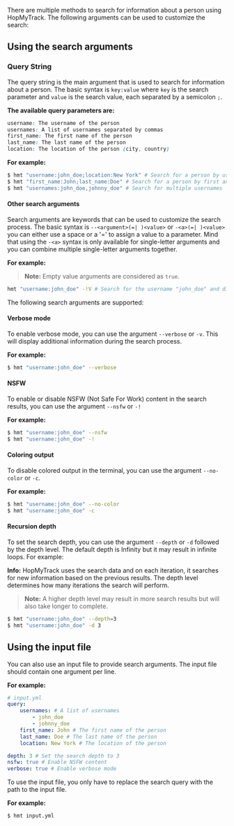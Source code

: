 There are multiple methods to search for information about a person using HopMyTrack. The following arguments can be used to customize the search:

## Using the search arguments

### Query String

The query string is the main argument that is used to search for information about a person.
The basic syntax is `key:value` where `key` is the search parameter and `value` is the search value, each separated by a semicolon `;`.

**The available query parameters are:**

```css
username: The username of the person
usernames: A list of usernames separated by commas
first_name: The first name of the person
last_name: The last name of the person
location: The location of the person (city, country)
```

**For example:**

```bash
$ hmt "username:john_doe;location:New York" # Search for a person by username and location
$ hmt "first_name:John;last_name:Doe" # Search for a person by first and last name
$ hmt "usernames:john_doe,johnny_doe" # Search for multiple usernames
```

#### Other search arguments

Search arguments are keywords that can be used to customize the search process.
The basic syntax is `--<argument>(=| )<value>` or `-<a>(=| )<value>` you can either use a space or a '=' to assign a value to a parameter. Mind that using the `-<a>` syntax is only available for single-letter arguments and you can combine multiple single-letter arguments together.

**For example:**

> **Note:** Empty value arguments are considered as `true`.

```bash
hmt "username:john_doe" -!V # Search for the username "john_doe" and disable NSFW content and enable verbose mode
```

The following search arguments are supported:

#### Verbose mode

To enable verbose mode, you can use the argument `--verbose` or `-v`. This will display additional information during the search process.

**For example:**

```bash
$ hmt "username:john_doe" --verbose
```

#### NSFW

To enable or disable NSFW (Not Safe For Work) content in the search results, you can use the argument `--nsfw` or `-!`

**For example:**

```bash
$ hmt "username:john_doe" --nsfw
$ hmt "username:john_doe" -!
```

#### Coloring output

To disable colored output in the terminal, you can use the argument `--no-color` or `-c`.

**For example:**

```bash
$ hmt "username:john_doe" --no-color
$ hmt "username:john_doe" -c
```

#### Recursion depth

To set the search depth, you can use the argument `--depth` or `-d` followed by the depth level. The default depth is Infinity but it may result in infinite loops. For example:

**Info:** HopMyTrack uses the search data and on each iteration, it searches for new information based on the previous results. The depth level determines how many iterations the search will perform.

> **Note:** A higher depth level may result in more search results but will also take longer to complete.

```bash
$ hmt "username:john_doe" --depth=3
$ hmt "username:john_doe" -d 3
```

## Using the input file

You can also use an input file to provide search arguments. The input file should contain one argument per line.

**For example:**

```yaml
# input.yml
query:
	usernames: # A list of usernames
		- john_doe
		- johnny_doe
	first_name: John # The first name of the person
	last_name: Doe # The last name of the person
	location: New York # The location of the person

depth: 3 # Set the search depth to 3
nsfw: true # Enable NSFW content
verbose: true # Enable verbose mode
```

To use the input file, you only have to replace the search query with the path to the input file.

**For example:**

```bash
$ hmt input.yml
```
